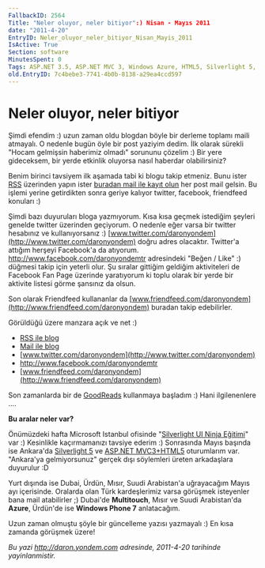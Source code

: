 ```yaml
---
FallbackID: 2564
Title: "Neler oluyor, neler bitiyor":) Nisan - Mayıs 2011
date: "2011-4-20"
EntryID: Neler_oluyor_neler_bitiyor_Nisan_Mayis_2011
IsActive: True
Section: software
MinutesSpent: 0
Tags: ASP.NET 3.5, ASP.NET MVC 3, Windows Azure, HTML5, Silverlight 5, Windows Phone 7, Windows Phone, ASP.NET
old.EntryID: 7c4bebe3-7741-4b0b-8138-a29ea4ccd597
---
```

# Neler oluyor, neler bitiyor
Şimdi efendim :) uzun zaman oldu blogdan böyle bir derleme toplamı maili
atmayalı. O nedenle bugün öyle bir post yaziyim dedim. İlk olarak
sürekli "Hocam gelmişsin haberimiz olmadı" sorununu çözelim :) Bir yere
gideceksem, bir yerde etkinlik oluyorsa nasıl haberdar olabilirsiniz?

Benim birinci tavsiyem ilk aşamada tabi ki blogu takip etmeniz. Bunu
ister [RSS](http://feeds2.feedburner.com/daronyondem) üzerinden yapın
ister [buradan mail ile kayıt
olun](http://feedburner.google.com/fb/a/mailverify?uri=daronyondem) her
post mail gelsin. Bu işlemi yerine getirdikten sonra geriye kalıyor
twitter, facebook, friendfeed konuları :)

Şimdi bazı duyuruları bloga yazmıyorum. Kısa kısa geçmek istediğim
şeyleri genelde twitter üzerinden geçiyorum. O nedenle eğer varsa bir
twitter hesabınız ve kullanıyorsanız :)
[www.twitter.com/daronyondem](http://www.twitter.com/daronyondem) doğru
adres olacaktır. Twitter'a attığım herşeyi Facebook'a da atıyorum.
<http://www.facebook.com/daronyondemtr> adresindeki "Beğen / Like" :)
düğmesi takip için yeterli olur. Şu sıralar gittiğim geldiğim
aktiviteleri de Facebook Fan Page üzerinde yaratıyorum ki toplu olarak
bir yerde bir aktivite listesi görme şansınız da olsun.

Son olarak Friendfeed kullananlar da
[www.friendfeed.com/daronyondem](http://www.friendfeed.com/daronyondem)
buradan takip edebilirler.

Görüldüğü üzere manzara açık ve net :)

-   [RSS ile blog](http://feeds2.feedburner.com/daronyondem)
-   [Mail ile
    blog](http://www.feedburner.com/fb/a/emailverifySubmit?feedId=1981693&loc=en_US)
-   [www.twitter.com/daronyondem](http://www.twitter.com/daronyondem)
-   <http://www.facebook.com/daronyondemtr>
-   [www.friendfeed.com/daronyondem](http://www.friendfeed.com/daronyondem)

Son zamanlarda bir de [GoodReads](http://www.goodreads.com/daronyondem)
kullanmaya başladım :) Hani ilgilenenlere ....

**Bu aralar neler var?**

Önümüzdeki hafta Microsoft Istanbul ofisinde "[Silverlight UI Ninja
Eğitimi](http://www.facebook.com/event.php?eid=100965406654251)" var :)
Kesinlikle kaçırmamanızı tavsiye ederim :) Sonrasında Mayıs başında ise
Ankara'da [Silverlight
5](http://www.facebook.com/event.php?eid=217740904909790) ve [ASP.NET
MVC3+HTML5](http://www.facebook.com/event.php?eid=192988177410903)
oturumlarım var. "Ankara'ya gelmiyorsunuz" gerçek dışı söylemleri üreten
arkadaşlara duyurulur :D

Yurt dışında ise Dubai, Ürdün, Mısır, Suudi Arabistan'a uğrayacağım
Mayıs ayı içerisinde. Oralarda olan Türk kardeşlerimiz varsa görüşmek
isteyenler bana mail atabilirler ;) Dubai'de **Multitouch**, Mısır ve
Suudi Arabistan'da **Azure**, Ürdün'de ise **Windows Phone 7**
anlatacağım.

Uzun zaman olmuştu şöyle bir güncelleme yazısı yazmayalı :) En kısa
zamanda görüşmek üzere!



*Bu yazi http://daron.yondem.com adresinde, 2011-4-20 tarihinde yayinlanmistir.*
